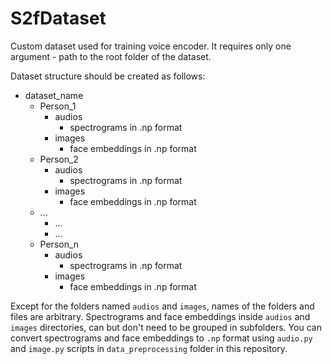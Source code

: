 # S2fDataset
Custom dataset used for training voice encoder. It requires only one argument - path to the root folder of the dataset.

Dataset structure should be created as follows:
- dataset_name
    - Person_1
        - audios
            - spectrograms in .np format
        - images
            - face embeddings in .np format
    - Person_2
        - audios
            - spectrograms in .np format
        - images
            - face embeddings in .np format
    - ...
        - ...
        - ...
    - Person_n
        - audios
            - spectrograms in .np format
        - images
            - face embeddings in .np format


Except for the folders named `audios` and `images`, names of the folders and files are arbitrary. Spectrograms and face embeddings inside `audios` and `images` directories, can but don't need to be grouped in subfolders.
You can convert spectrograms and face embeddings to `.np` format using `audio.py` and  `image.py` scripts in `data_preprocessing` folder in this repository.
